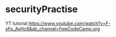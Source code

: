 # securityPractise
YT tutorial
https://www.youtube.com/watch?v=F-sFp_AvHc8&ab_channel=freeCodeCamp.org
